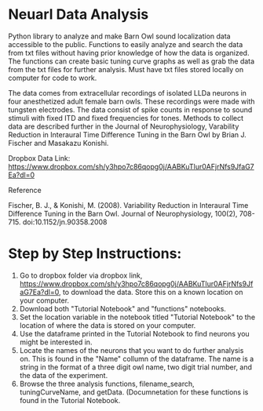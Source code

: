 # Neuarl Data Analysis

Python library to analyze and make Barn Owl sound localization data accessible to the public. Functions to easily analyze and search the data from txt files without having prior knowledge of how the data is organized. The functions can create basic tuning curve graphs as well as grab the data from the txt files for further analysis. Must have txt files stored locally on computer for code to work. 


The data comes from extracellular recordings of isolated LLDa neurons in four anesthetized adult female barn owls. These recordings were made with tungsten electrodes. The data consist of spike counts in response to sound stimuli with fixed ITD and fixed frequencies for tones. Methods to collect data are described further in the Journal of Neurophysiology, Varability Reduction in Interaural Time Difference Tuning in the Barn Owl by Brian J. Fischer and Masakazu Konishi.


Dropbox Data Link: https://www.dropbox.com/sh/y3hpo7c86qopg0j/AABKuTlur0AFjrNfs9JfaG7Ea?dl=0


Reference

Fischer, B. J., & Konishi, M. (2008). Variability Reduction in Interaural Time Difference Tuning in the Barn Owl. Journal of Neurophysiology, 100(2), 708-715. doi:10.1152/jn.90358.2008


# Step by Step Instructions:

1. Go to dropbox folder via dropbox link, https://www.dropbox.com/sh/y3hpo7c86qopg0j/AABKuTlur0AFjrNfs9JfaG7Ea?dl=0, to download the data. Store this on a known  location on your computer.
2. Download both "Tutorial Notebook" and "functions" notebooks.
3. Set the location variable in the notebook titled "Tutorial Notebook" to the location of where the data is stored on your computer.
4. Use the dataframe printed in the Tutorial Notebook to find neurons you might be interested in.
5. Locate the names of the neurons that you want to do further analysis on. This is found in the "Name" collumn of the dataframe. The name is a string in the format of a three digit owl name, two digit trial number, and the data of the experiment.
6. Browse the three analysis functions, filename_search, tuningCurveName, and getData. (Documnetation for these functions is found in the Tutorial Notebook.
